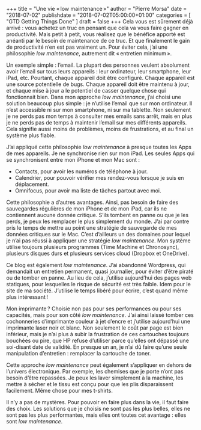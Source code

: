 +++
title      = "Une vie « low maintenance »"
author     = "Pierre Morsa"
date       = "2018-07-02"
publishdate = "2018-07-02T05:00:00+01:00" 
categories = [ "GTD Getting Things Done" ]
draft      = false
+++
Cela vous est sûrement déjà arrivé : vous achetez un truc en pensant que cela va vous faire gagner en productivité. Mais petit à petit, vous réalisez que le bénéfice apporté est anéanti par le besoin de maintenance de ce truc. Et que finalement le gain de productivité n’en est pas vraiment un. Pour éviter cela, j’ai une philosophie *low maintenance*, autrement dit « entretien minimum ».

Un exemple simple : l’email. La plupart des personnes veulent absolument avoir l’email sur tous leurs appareils : leur ordinateur, leur smartphone, leur iPad, etc. Pourtant, chaque appareil doit être configuré. Chaque appareil est une source potentielle de bugs. Chaque appareil doit être maintenu à jour, et chaque mise à jour a le potentiel de casser quelque chose qui fonctionnait bien. Dans mon approche *low maintenance*, j’ai choisi une solution beaucoup plus simple : je n’utilise l’email que sur mon ordinateur. Il n’est accessible ni sur mon smartphone, ni sur ma tablette. Non seulement je ne perds pas mon temps à consulter mes emails sans arrêt, mais en plus je ne perds pas de temps à maintenir l’email sur mes différents appareils. Cela signifie aussi moins de problèmes, moins de frustrations, et au final un système plus fiable.

J’ai appliqué cette philosophie *low maintenance* à presque toutes les Apps de mes appareils. Je ne synchronise rien sur mon iPad. Les seules Apps qui se synchronisent entre mon iPhone et mon Mac sont :

* Contacts, pour avoir les numéros de téléphone à jour.
* Calendrier, pour pouvoir vérifier mes rendez-vous lorsque je suis en déplacement.
* Omnifocus, pour avoir ma liste de tâches partout avec moi.

Cette philosophie a d’autres avantages. Ainsi, pas besoin de faire des sauvegardes régulières de mon iPhone et de mon iPad, car ils ne contiennent aucune donnée critique. S’ils tombent en panne ou que je les perds, je peux les remplacer le plus simplement du monde. J’ai par contre pris le temps de mettre au point une stratégie de sauvegarde de mes données critiques sur le Mac. C’est d’ailleurs un des domaines pour lequel je n’ai pas réussi à appliquer une stratégie *low maintenance*. Mon système utilise toujours plusieurs programmes (Time Machine et Chronosync), plusieurs disques durs et plusieurs services cloud (Dropbox et OneDrive). 

Ce blog est également *low maintenance*. J’ai abandonné Wordpress, qui demandait un entretien permanent, quasi journalier, pour éviter d’être piraté ou de tomber en panne. Au lieu de cela, j’utilise aujourd’hui des pages web statiques, pour lesquelles le risque de sécurité est très faible. Idem pour le site de ma société. J’utilise le temps libéré pour écrire, c’est quand même plus intéressant !

Mon imprimante ? Choisie non pas pour ses performances ou pour ses capacités, mais pour son côté *low maintenance*. J’ai ainsi laissé tomber ces cochonneries d’imprimante couleur à jet d’encre et j’utilise aujourd’hui une imprimante laser noir et blanc. Non seulement le coût par page est bien inférieur, mais je n’ai plus à subir la frustration de ces cartouches toujours bouchées ou pire, que HP refuse d’utiliser parce qu’elles ont dépassé une soi-disant date de validité. En presque un an, je n’ai dû faire qu’une seule manipulation d’entretien : remplacer la cartouche de toner.

Cette approche *low maintenance* peut également s’appliquer en dehors de l’univers électronique. Par exemple, les chemises que je porte n’ont pas besoin d’être repassées. Je peux les laver simplement à la machine, les mettre à sécher et le tissu est conçu pour que les plis disparaissent facilement. Même chose pour mes t-shirts.

Il n’y a pas de mystères. Pour pouvoir en faire plus dans la vie, il faut faire des choix. Les solutions que je choisis ne sont pas les plus belles, elles ne sont pas les plus performantes, mais elles ont toutes cet avantage : elles sont *low maintenance*.